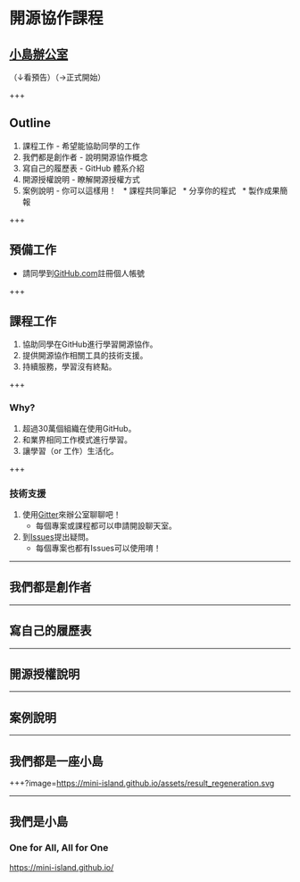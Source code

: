 # 開源協作課程
## [小島辦公室](https://mini-island.github.io/)
（↓看預告）（→正式開始）

+++

## Outline

1. 課程工作 - 希望能協助同學的工作
2. 我們都是創作者 - 說明開源協作概念
3. 寫自己的履歷表 - GitHub 體系介紹
4. 開源授權說明 - 瞭解開源授權方式
5. 案例說明 - 你可以這樣用！
   * 課程共同筆記
   * 分享你的程式
   * 製作成果簡報

+++

## 預備工作

* 請同學到[GitHub.com](https://github.com/)註冊個人帳號

+++

## 課程工作

1. 協助同學在GitHub進行學習開源協作。
2. 提供開源協作相關工具的技術支援。
3. 持續服務，學習沒有終點。

+++

### Why?

1. 超過30萬個組織在使用GitHub。
2. 和業界相同工作模式進行學習。
3. 讓學習（or 工作）生活化。

+++

### 技術支援

1. 使用[Gitter](https://gitter.im/mini-island/Lobby)來辦公室聊聊吧！
   * 每個專案或課程都可以申請開設聊天室。
2. 到[Issues](https://github.com/mini-island/mini-island.github.io/issues)提出疑問。
    * 每個專案也都有Issues可以使用唷！


---

## 我們都是創作者

---

## 寫自己的履歷表

---

## 開源授權說明

---

## 案例說明

---

## 我們都是一座小島

+++?image=https://mini-island.github.io/assets/result_regeneration.svg

---

## 我們是小島
### One for All, All for One
https://mini-island.github.io/
